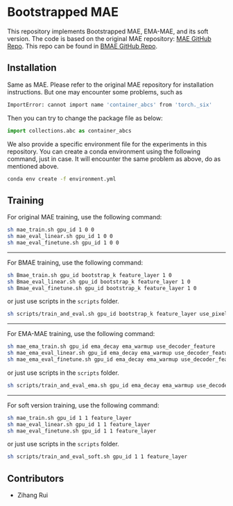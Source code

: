 # Bootstrapped MAE

This repository implements Bootstrapped MAE, EMA-MAE, and its soft version. The code is based on the original MAE repository: [MAE GitHub Repo](https://github.com/facebookresearch/mae). This repo can be found in [BMAE GitHub Repo](https://github.com/UFishs/Bootstrapped_MAE.git).

## Installation
Same as MAE. Please refer to the original MAE repository for installation instructions. But one may encounter some problems, such as
```bash
ImportError: cannot import name 'container_abcs' from 'torch._six'
```
Then you can try to change the package file as below:
```python
import collections.abc as container_abcs
```
We also provide a specific environment file for the experiments in this repository. You can create a conda environment using the following command, just in case. It will encounter the same problem as above, do as mentioned above.
```bash
conda env create -f environment.yml
```

## Training
For original MAE training, use the following command:
```bash
sh mae_train.sh gpu_id 1 0 0
sh mae_eval_linear.sh gpu_id 1 0 0
sh mae_eval_finetune.sh gpu_id 1 0 0
```
---

For BMAE training, use the following command:
```bash
sh Bmae_train.sh gpu_id bootstrap_k feature_layer 1 0
sh Bmae_eval_linear.sh gpu_id bootstrap_k feature_layer 1 0
sh Bmae_eval_finetune.sh gpu_id bootstrap_k feature_layer 1 0
```
or just use scripts in the `scripts` folder.
```bash
sh scripts/train_and_eval.sh gpu_id bootstrap_k feature_layer use_pixel_norm use_decoder_feature
```
---
For EMA-MAE training, use the following command:
```bash
sh mae_ema_train.sh gpu_id ema_decay ema_warmup use_decoder_feature
sh mae_ema_eval_linear.sh gpu_id ema_decay ema_warmup use_decoder_feature
sh mae_ema_eval_finetune.sh gpu_id ema_decay ema_warmup use_decoder_feature
```
or just use scripts in the `scripts` folder.
```bash
sh scripts/train_and_eval_ema.sh gpu_id ema_decay ema_warmup use_decoder_feature
```
---
For soft version training, use the following command:
```bash
sh mae_train.sh gpu_id 1 1 feature_layer
sh mae_eval_linear.sh gpu_id 1 1 feature_layer
sh mae_eval_finetune.sh gpu_id 1 1 feature_layer
```
or just use scripts in the `scripts` folder.
```bash
sh scripts/train_and_eval_soft.sh gpu_id 1 1 feature_layer
```

## Contributors

- Zihang Rui